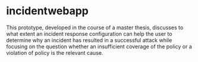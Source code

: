 # incidentwebapp

This prototype, developed in the course of a master thesis, discusses to what extent an incident response configuration can help the user to determine why an incident has resulted in a successful attack  while  focusing  on  the  question  whether  an  insufficient  coverage of the policy or a violation of policy is the relevant cause.
